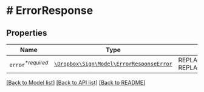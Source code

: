 # # ErrorResponse



## Properties

Name | Type | Description | Notes
------------ | ------------- | ------------- | -------------
| `error`<sup>*_required_</sup> | [```\Dropbox\Sign\Model\ErrorResponseError```](ErrorResponseError.md) | REPLACE_ME_WITH_DESCRIPTION_BEGIN  REPLACE_ME_WITH_DESCRIPTION_END |  |

[[Back to Model list]](../../README.md#models) [[Back to API list]](../../README.md#endpoints) [[Back to README]](../../README.md)
